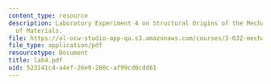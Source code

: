 ```yaml
---
content_type: resource
description: Laboratory Experiment 4 on Structural Origins of the Mechanical Properties
  of Materials.
file: https://ol-ocw-studio-app-qa.s3.amazonaws.com/courses/3-032-mechanical-behavior-of-materials-fall-2007/523141c4a4ef26e0280caf99cd0cdd61_lab4.pdf
file_type: application/pdf
resourcetype: Document
title: lab4.pdf
uid: 523141c4-a4ef-26e0-280c-af99cd0cdd61
---
```

